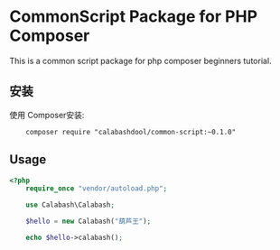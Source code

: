 # CommonScript Package for PHP Composer #

This is a common script package for php composer beginners tutorial.

## 安装

使用 Composer安装:

```
    composer require "calabashdool/common-script:~0.1.0"
```

## Usage

```php
<?php
    require_once "vendor/autoload.php";

    use Calabash\Calabash;

    $hello = new Calabash("葫芦王");

    echo $hello->calabash();
```

